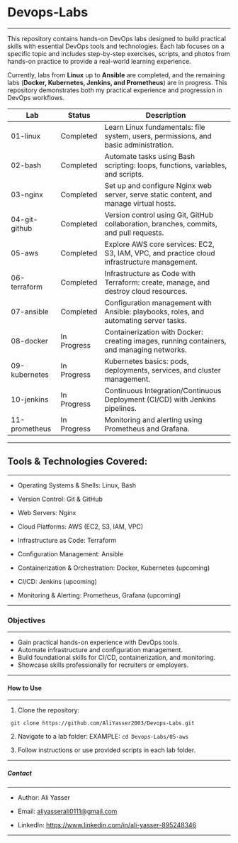 # Devops-Labs
----------------
This repository contains hands-on DevOps labs designed to build practical skills with essential DevOps tools and technologies. Each lab focuses on a specific topic and includes step-by-step exercises, scripts, and photos from hands-on practice to provide a real-world learning experience. 

Currently, labs from **Linux** up to **Ansible** are completed, and the remaining labs (**Docker, Kubernetes, Jenkins, and Prometheus**) are in progress. This repository demonstrates both my practical experience and progression in DevOps workflows.


| Lab            | Status       | Description                                                                                 |
| ---------------| -------------|---------------------------------------------------------------------------------------------|
|  01-linux      |   Completed  | Learn Linux fundamentals: file system, users, permissions, and basic administration.        |
|  02-bash       |   Completed  | Automate tasks using Bash scripting: loops, functions, variables, and scripts.              |
|  03-nginx      |   Completed  | Set up and configure Nginx web server, serve static content, and manage virtual hosts.      |
|  04-git-github |   Completed  | Version control using Git, GitHub collaboration, branches, commits, and pull requests.      |
|  05-aws        |   Completed  | Explore AWS core services: EC2, S3, IAM, VPC, and practice cloud infrastructure management. |
|  06-terraform  |   Completed  | Infrastructure as Code with Terraform: create, manage, and destroy cloud resources.         |
|  07-ansible    |   Completed  | Configuration management with Ansible: playbooks, roles, and automating server tasks.       |
|  08-docker     |  In Progress | Containerization with Docker: creating images, running containers, and managing networks.   |
|  09-kubernetes |  In Progress | Kubernetes basics: pods, deployments, services, and cluster management.                     |
|  10-jenkins    |  In Progress | Continuous Integration/Continuous Deployment (CI/CD) with Jenkins pipelines.                |
|  11-prometheus |  In Progress | Monitoring and alerting using Prometheus and Grafana.                                       |


--------------------------------------------------------------------------------------------------------------------------------------------------------------------------------------------------------------------



## Tools & Technologies Covered:
-----------------------------------

* Operating Systems & Shells: Linux, Bash

* Version Control: Git & GitHub
  
* Web Servers: Nginx

* Cloud Platforms: AWS (EC2, S3, IAM, VPC)

* Infrastructure as Code: Terraform

* Configuration Management: Ansible

* Containerization & Orchestration: Docker, Kubernetes (upcoming)

* CI/CD: Jenkins (upcoming)

* Monitoring & Alerting: Prometheus, Grafana (upcoming)

--------------------------------------------------------------------------------------------------------------------------------------------------------------------------------------------------------------------

### Objectives
-----------------
* Gain practical hands-on experience with DevOps tools.
* Automate infrastructure and configuration management.
* Build foundational skills for CI/CD, containerization, and monitoring.
* Showcase skills professionally for recruiters or employers.

--------------------------------------------------------------------------------------------------------------------------------------------------------------------------------------------------------------------


#### How to Use
------------------
1) Clone the repository:
  ```
   git clone https://github.com/AliYasser2003/Devops-Labs.git
  ```

2) Navigate to a lab folder:
   EXAMPLE:
            ```
            cd Devops-Labs/05-aws
            ```

4) Follow instructions or use provided scripts in each lab folder.

--------------------------------------------------------------------------------------------------------------------------------------------------------------------------------------------------------------------

##### Contact
---------------
+ Author: Ali Yasser

+ Email: aliyasserali0111@gmail.com

+ LinkedIn: https://www.linkedin.com/in/ali-yasser-895248346
--------------------------------------------------------------------------------------------------------------------------------------------------------------------------------------------------------------------
